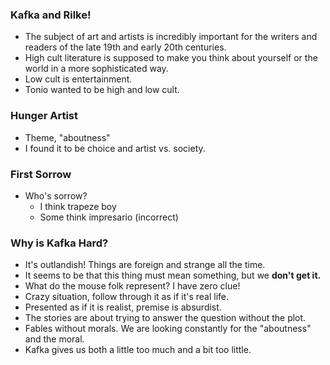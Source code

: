 ### Kafka and Rilke!
- The subject of art and artists is incredibly important for the writers and readers of the late 19th and early 20th centuries.
- High cult literature is supposed to make you think about yourself or the world in a more sophisticated way.
- Low cult is entertainment.
- Tonio wanted to be high and low cult.

### Hunger Artist
- Theme, "aboutness"
- I found it to be choice and artist vs. society.

### First Sorrow
- Who's sorrow?
	- I think trapeze boy
	- Some think impresario (incorrect)

### Why is Kafka Hard?
- It's outlandish! Things are foreign and strange all the time.
- It seems to be that this thing must mean something, but we **don't get it.**
- What do the mouse folk represent? I have zero clue!
- Crazy situation, follow through it as if it's real life.
- Presented as if it is realist, premise is absurdist.
- The stories are about trying to answer the question without the plot.
- Fables without morals. We are looking constantly for the "aboutness" and the moral.
- Kafka gives us both a little too much and a bit too little.